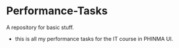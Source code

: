# Performance-Tasks
A repository for basic stuff.
- this is all my performance tasks for the IT course in PHINMA UI.
